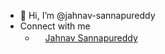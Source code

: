 - 👋 Hi, I’m @jahnav-sannapureddy
- Connect with me
    -  <a href="https://www.linkedin.com/in/jahnav-sannapureddy/"><img src="https://www.svgrepo.com/show/922/linkedin.svg" width="16px">Jahnav Sannapureddy</a>
